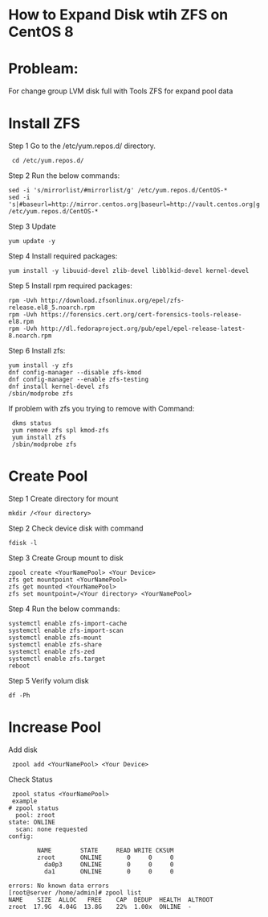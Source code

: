 # How to Expand Disk wtih ZFS on CentOS 8

# Probleam:

  For change group LVM disk full with Tools ZFS for expand pool data


# Install ZFS

Step 1
Go to the /etc/yum.repos.d/ directory.

```
 cd /etc/yum.repos.d/
```

Step 2
Run the below commands:

```
sed -i 's/mirrorlist/#mirrorlist/g' /etc/yum.repos.d/CentOS-*
sed -i 's|#baseurl=http://mirror.centos.org|baseurl=http://vault.centos.org|g' /etc/yum.repos.d/CentOS-*
```

Step 3
Update 

```
yum update -y
```

Step 4
Install required packages:

```
yum install -y libuuid-devel zlib-devel libblkid-devel kernel-devel
```

Step 5
Install rpm required packages:

```
rpm -Uvh http://download.zfsonlinux.org/epel/zfs-release.el8_5.noarch.rpm
rpm -Uvh https://forensics.cert.org/cert-forensics-tools-release-el8.rpm
rpm -Uvh http://dl.fedoraproject.org/pub/epel/epel-release-latest-8.noarch.rpm
```

Step 6
Install zfs:

```
yum install -y zfs
dnf config-manager --disable zfs-kmod
dnf config-manager --enable zfs-testing
dnf install kernel-devel zfs
/sbin/modprobe zfs
```

If problem with zfs you trying to remove with Command:
```
 dkms status
 yum remove zfs spl kmod-zfs
 yum install zfs 
 /sbin/modprobe zfs
```


# Create Pool

Step 1
Create directory for mount

```
mkdir /<Your directory>
```

Step 2
Check device disk with command

```
fdisk -l
```

Step 3
Create Group mount to disk

```
zpool create <YourNamePool> <Your Device>
zfs get mountpoint <YourNamePool>
zfs get mounted <YourNamePool>
zfs set mountpoint=/<Your directory> <YourNamePool>
```

Step 4
Run the below commands:

```
systemctl enable zfs-import-cache
systemctl enable zfs-import-scan
systemctl enable zfs-mount
systemctl enable zfs-share
systemctl enable zfs-zed
systemctl enable zfs.target
reboot
```

Step 5
Verify volum disk

```
df -Ph
```

# Increase Pool

Add disk

```
 zpool add <YourNamePool> <Your Device>
```

Check Status

```
 zpool status <YourNamePool>
 example
# zpool status
  pool: zroot
state: ONLINE
  scan: none requested
config:

        NAME        STATE     READ WRITE CKSUM
        zroot       ONLINE       0     0     0
          da0p3     ONLINE       0     0     0
          da1       ONLINE       0     0     0

errors: No known data errors
[root@server /home/admin]# zpool list
NAME    SIZE  ALLOC   FREE    CAP  DEDUP  HEALTH  ALTROOT
zroot  17.9G  4.04G  13.8G    22%  1.00x  ONLINE  -
```